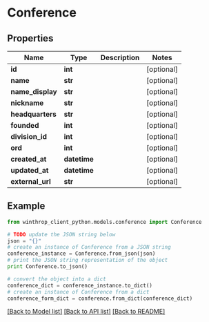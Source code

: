 # Conference


## Properties

Name | Type | Description | Notes
------------ | ------------- | ------------- | -------------
**id** | **int** |  | [optional] 
**name** | **str** |  | [optional] 
**name_display** | **str** |  | [optional] 
**nickname** | **str** |  | [optional] 
**headquarters** | **str** |  | [optional] 
**founded** | **int** |  | [optional] 
**division_id** | **int** |  | [optional] 
**ord** | **int** |  | [optional] 
**created_at** | **datetime** |  | [optional] 
**updated_at** | **datetime** |  | [optional] 
**external_url** | **str** |  | [optional] 

## Example

```python
from winthrop_client_python.models.conference import Conference

# TODO update the JSON string below
json = "{}"
# create an instance of Conference from a JSON string
conference_instance = Conference.from_json(json)
# print the JSON string representation of the object
print Conference.to_json()

# convert the object into a dict
conference_dict = conference_instance.to_dict()
# create an instance of Conference from a dict
conference_form_dict = conference.from_dict(conference_dict)
```
[[Back to Model list]](../README.md#documentation-for-models) [[Back to API list]](../README.md#documentation-for-api-endpoints) [[Back to README]](../README.md)


